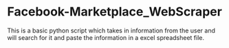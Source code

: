 # Facebook-Marketplace_WebScraper
 This is a basic python script which takes in information from the user and will search for it and paste the information in a excel spreadsheet file.

